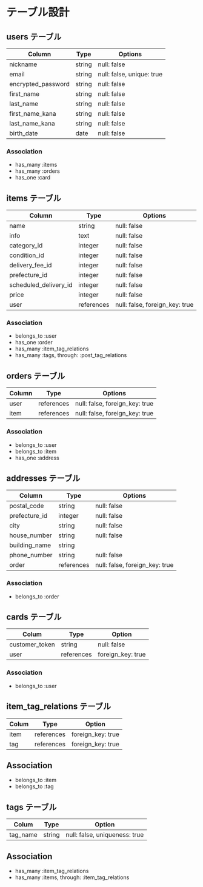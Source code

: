 # テーブル設計

## users テーブル

| Column                 | Type       | Options                   |
| ---------------------- | ---------- | ------------------------- |
| nickname               | string     | null: false               |
| email                  | string     | null: false, unique: true |
| encrypted_password     | string     | null: false               |
| first_name             | string     | null: false               |
| last_name              | string     | null: false               |
| first_name_kana        | string     | null: false               |
| last_name_kana         | string     | null: false               |
| birth_date             | date       | null: false               |

### Association

- has_many :items
- has_many :orders
- has_one :card

## items テーブル

| Column                      | Type          | Options                        |
| --------------------------- | ------------- | ------------------------------ |
| name                        | string        | null: false                    |
| info                        |  text         | null: false                    |
| category_id                 | integer       | null: false                    |
| condition_id                | integer       | null: false                    |
| delivery_fee_id             | integer       | null: false                    |
| prefecture_id               | integer       | null: false                    |
| scheduled_delivery_id       | integer       | null: false                    |
| price                       | integer       | null: false                    |
| user                        | references    | null: false, foreign_key: true |

### Association

- belongs_to :user
- has_one :order
- has_many :item_tag_relations
- has_many :tags, through: :post_tag_relations

## orders テーブル

| Column    | Type       | Options                        |
| --------- | ---------- | ------------------------------ |
| user      | references | null: false, foreign_key: true |
| item      | references | null: false, foreign_key: true |

### Association

- belongs_to :user
- belongs_to :item
- has_one :address

## addresses テーブル

| Column               | Type       | Options                        |
| -------------------- | ---------- | ------------------------------ |
| postal_code          | string     | null: false                    |
| prefecture_id        | integer    | null: false                    |
| city                 | string     | null: false                    |
| house_number         | string     | null: false                    |
| building_name        | string     |                                |
| phone_number         | string     | null: false                    |
| order                | references | null: false, foreign_key: true |

### Association 

- belongs_to :order

## cards テーブル

| Colum          | Type       | Option            |
| -------------- | ---------- | ----------------- |
| customer_token | string     | null: false       |
| user           | references | foreign_key: true |

### Association

- belongs_to :user

## item_tag_relations テーブル

| Colum          | Type       | Option            |
| -------------- | ---------- | ----------------- |
| item           | references | foreign_key: true |
| tag            | references | foreign_key: true |

## Association

- belongs_to :item
- belongs_to :tag

## tags テーブル

| Colum          | Type       | Option                        |
| -------------- | ---------- | ----------------------------- |
| tag_name       | string     | null: false, uniqueness: true |

## Association

- has_many :item_tag_relations
- has_many :items, through: :item_tag_relations


